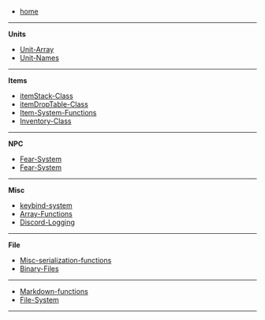-    [home](README)

---

**Units**

-    [Unit-Array](Unit-Array)
-    [Unit-Names](Unit-Names)

---

**Items**

-    [itemStack-Class](itemStack-Class)
-    [itemDropTable-Class](itemDropTable-Class)
-    [Item-System-Functions](Item-System-Functions)
-    [Inventory-Class](Inventory-Class)

---

**NPC**

-    [Fear-System](Fear-System)
-    [Fear-System](Fear-System)

---

**Misc**

-    [keybind-system](keybind-system)
-    [Array-Functions](Array-Functions)
-    [Discord-Logging](Discord-Logging)

---

**File**

-    [Misc-serialization-functions](Misc-serialization-functions)
-    [Binary-Files](Binary-Files)

---

-    [Markdown-functions](Markdown-functions)
-    [File-System](File-System)

---

